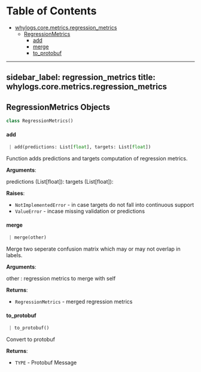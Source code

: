 # Table of Contents

* [whylogs.core.metrics.regression\_metrics](#whylogs.core.metrics.regression_metrics)
  * [RegressionMetrics](#whylogs.core.metrics.regression_metrics.RegressionMetrics)
    * [add](#whylogs.core.metrics.regression_metrics.RegressionMetrics.add)
    * [merge](#whylogs.core.metrics.regression_metrics.RegressionMetrics.merge)
    * [to\_protobuf](#whylogs.core.metrics.regression_metrics.RegressionMetrics.to_protobuf)

---
sidebar_label: regression_metrics
title: whylogs.core.metrics.regression_metrics
---

## RegressionMetrics Objects

```python
class RegressionMetrics()
```

#### add

```python
 | add(predictions: List[float], targets: List[float])
```

Function adds predictions and targets computation of regression metrics.

**Arguments**:

predictions (List[float]):
targets (List[float]):


**Raises**:

- `NotImplementedError` - in case targets do not fall into continuous support
- `ValueError` - incase missing validation or predictions

#### merge

```python
 | merge(other)
```

Merge two seperate confusion matrix which may or may not overlap in labels.

**Arguments**:

other : regression metrics to merge with self

**Returns**:

- `RegressionMetrics` - merged regression metrics

#### to\_protobuf

```python
 | to_protobuf()
```

Convert to protobuf

**Returns**:

- `TYPE` - Protobuf Message

